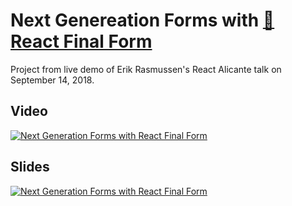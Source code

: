 # Next Genereation Forms with [🏁 React Final Form](https://github.com/final-form/react-final-form#-react-final-form)

Project from live demo of Erik Rasmussen's React Alicante talk on September 14, 2018.

## Video

[![Next Generation Forms with React Final Form](https://raw.githubusercontent.com/final-form/react-final-form/master/docs/ReactAlicante2018.gif)](https://youtu.be/WoSzy-4mviQ)

## Slides

[![Next Generation Forms with React Final Form](https://speakerd.s3.amazonaws.com/presentations/290951faf21345349432839cce054f37/preview_slide_0.jpg)](https://speakerdeck.com/erikras/next-generation-forms-with-react-final-form)
